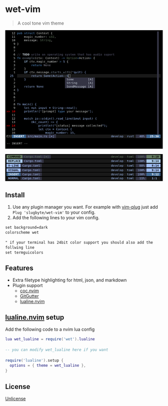 # wet-vim
> A cool tone vim theme

![wet-vim screenshot](./asset/screenshot.png)

![wet-vim screenshot](./asset/lualine.png)

## Install
1. Use any plugin manager you want. For example with [vim-plug](https://github.com/junegunn/vim-plug) just add `Plug 'slugbyte/wet-vim'` to your config.
2. Add the following lines to your vim config.
``` vim
set background=dark
colorscheme wet

" if your terminal has 24bit color support you should also add the follwing line
set termguicolors
```

## Features
* Extra filetype highlighting for html, json, and markdown
* Plugin support
  * [coc.nvim](https://github.com/neoclide/coc.nvim)
  * [GitGutter](https://github.com/jisaacks/GitGutter)
  * [lualine.nvim](https://github.com/nvim-lualine/lualine.nvim)

## [lualine.nvim](https://github.com/nvim-lualine/lualine.nvim) setup
Add the following code to a nvim lua config
``` lua 
lua wet_lualine = require('wet').lualine

-- you can modify wet_lualine here if you want

require('lualine').setup {
  options = { theme = wet_lualine },
}
```

## License 
[Unlicense](http://unlicense.org)

